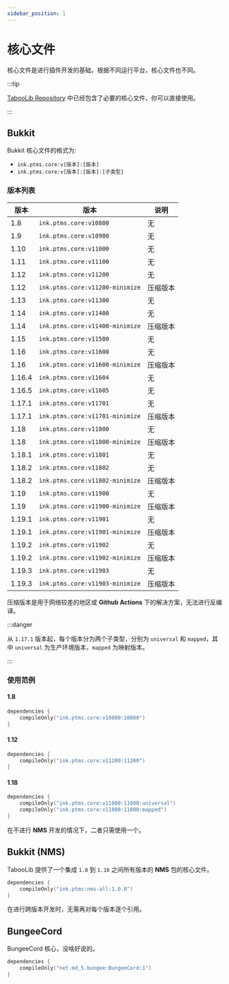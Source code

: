 ```yaml
---
sidebar_position: 1
---
```


# 核心文件

核心文件是进行插件开发的基础，根据不同运行平台，核心文件也不同。

:::tip

[TabooLib Repository](https://repo.tabooproject.org) 中已经包含了必要的核心文件，你可以直接使用。

:::

## Bukkit

Bukkit 核心文件的格式为:

- `ink.ptms.core:v[版本]:[版本]`
- `ink.ptms.core:v[版本]:[版本]:[子类型]`

### 版本列表

| 版本     | 版本                              | 说明   |
|--------|---------------------------------|------|
| 1.8    | `ink.ptms.core:v10800`          | 无    |
| 1.9    | `ink.ptms.core:v10900`          | 无    |
| 1.10   | `ink.ptms.core:v11000`          | 无    |
| 1.11   | `ink.ptms.core:v11100`          | 无    |
| 1.12   | `ink.ptms.core:v11200`          | 无    |
| 1.12   | `ink.ptms.core:v11200-minimize` | 压缩版本 |
| 1.13   | `ink.ptms.core:v11300`          | 无    |
| 1.14   | `ink.ptms.core:v11400`          | 无    |
| 1.14   | `ink.ptms.core:v11400-minimize` | 压缩版本 |
| 1.15   | `ink.ptms.core:v11500`          | 无    |
| 1.16   | `ink.ptms.core:v11600`          | 无    |
| 1.16   | `ink.ptms.core:v11600-minimize` | 压缩版本 |
| 1.16.4 | `ink.ptms.core:v11604`          | 无    |
| 1.16.5 | `ink.ptms.core:v11605`          | 无    |
| 1.17.1 | `ink.ptms.core:v11701`          | 无    |
| 1.17.1 | `ink.ptms.core:v11701-minimize` | 压缩版本 |
| 1.18   | `ink.ptms.core:v11800`          | 无    |
| 1.18   | `ink.ptms.core:v11800-minimize` | 压缩版本 |
| 1.18.1 | `ink.ptms.core:v11801`          | 无    |
| 1.18.2 | `ink.ptms.core:v11802`          | 无    |
| 1.18.2 | `ink.ptms.core:v11802-minimize` | 压缩版本 |
| 1.19   | `ink.ptms.core:v11900`          | 无    |
| 1.19   | `ink.ptms.core:v11900-minimize` | 压缩版本 |
| 1.19.1 | `ink.ptms.core:v11901`          | 无    |
| 1.19.1 | `ink.ptms.core:v11901-minimize` | 压缩版本 |
| 1.19.2 | `ink.ptms.core:v11902`          | 无    |
| 1.19.2 | `ink.ptms.core:v11902-minimize` | 压缩版本 |
| 1.19.3 | `ink.ptms.core:v11903`          | 无    |
| 1.19.3 | `ink.ptms.core:v11903-minimize` | 压缩版本 |

压缩版本是用于网络较差的地区或 **Github Actions** 下的解决方案，无法进行反编译。

:::danger

从 `1.17.1` 版本起，每个版本分为两个子类型，分别为 `universal` 和 `mapped`，其中 `universal` 为生产环境版本，`mapped` 为映射版本。

:::

### 使用范例

#### 1.8

```kotlin title="build.gradle.kts"
dependencies {
    compileOnly("ink.ptms.core:v10800:10800")
}
```

#### 1.12

```kotlin title="build.gradle.kts"
dependencies {
    compileOnly("ink.ptms.core:v11200:11200")
}
```

#### 1.18

```kotlin title="build.gradle.kts"
dependencies {
    compileOnly("ink.ptms.core:v11800:11800:universal")
    compileOnly("ink.ptms.core:v11800:11800:mapped")
}
```

在不进行 **NMS** 开发的情况下，二者只需使用一个。

## Bukkit (NMS)

TabooLib 提供了一个集成 `1.8` 到 `1.16` 之间所有版本的 **NMS** 包的核心文件。

```kotlin title="build.gradle.kts"
dependencies {
    compileOnly("ink.ptms:nms-all:1.0.0")
}
```

在进行跨版本开发时，无需再对每个版本逐个引用。

## BungeeCord

BungeeCord 核心，没啥好说的。

```kotlin title="build.gradle.kts"
dependencies {
    compileOnly("net.md_5.bungee:BungeeCord:1")
}
```
